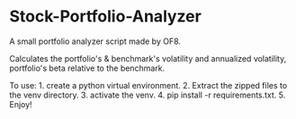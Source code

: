 # Stock-Portfolio-Analyzer
A small portfolio analyzer script made by OF8. 

Calculates the portfolio's &amp; benchmark's volatility and annualized volatility, portfolio's beta relative to the benchmark. 

To use: 1. create a python virtual environment.
        2. Extract the zipped files to the venv directory.
        3. activate the venv.
        4. pip install -r requirements.txt.
        5. Enjoy!
